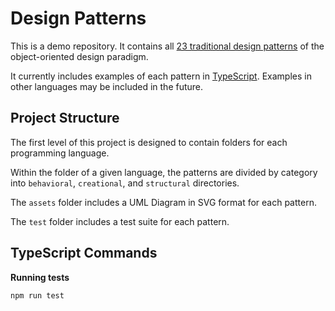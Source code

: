 # Design Patterns

This is a demo repository. It contains all [23 traditional design patterns](https://en.wikipedia.org/wiki/Design_Patterns) of the object-oriented design paradigm.

It currently includes examples of each pattern in [TypeScript](https://www.typescriptlang.org/). Examples in other languages ​​may be included in the future.

## Project Structure

The first level of this project is designed to contain folders for each programming language.

Within the folder of a given language, the patterns are divided by category into `behavioral`, `creational`, and `structural` directories.

The `assets` folder includes a UML Diagram in SVG format for each pattern.

The `test` folder includes a test suite for each pattern.

## TypeScript Commands

**Running tests**
```shell
npm run test
```
